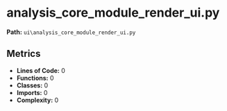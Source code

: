 # analysis_core_module_render_ui.py

**Path:** `ui\analysis_core_module_render_ui.py`

## Metrics

- **Lines of Code:** 0
- **Functions:** 0
- **Classes:** 0
- **Imports:** 0
- **Complexity:** 0

